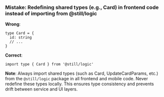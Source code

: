 ### Mistake: Redefining shared types (e.g., Card) in frontend code instead of importing from @still/logic
**Wrong**:
```
type Card = {
  id: string
  // ...
}
```
**Correct**:
```
import type { Card } from '@still/logic'
```
**Note**: Always import shared types (such as Card, UpdateCardParams, etc.) from the `@still/logic` package in all frontend and mobile code. Never redefine these types locally. This ensures type consistency and prevents drift between service and UI layers.
